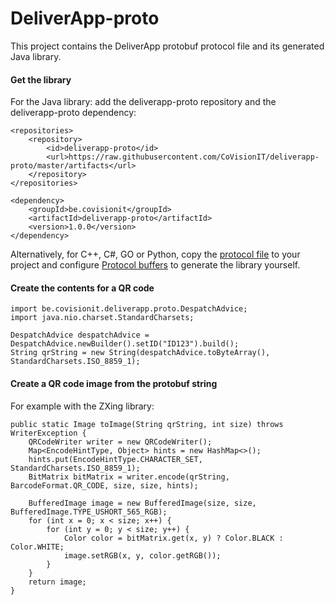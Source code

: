 # DeliverApp-proto

This project contains the DeliverApp protobuf protocol file and its generated Java library. 

#### Get the library
For the Java library: add the deliverapp-proto repository and the deliverapp-proto dependency:

    <repositories>
        <repository>
            <id>deliverapp-proto</id>
            <url>https://raw.githubusercontent.com/CoVisionIT/deliverapp-proto/master/artifacts</url>
        </repository>
    </repositories>

    <dependency>
        <groupId>be.covisionit</groupId>
        <artifactId>deliverapp-proto</artifactId>
        <version>1.0.0</version>
    </dependency>

Alternatively, for C++, C#, GO or Python, copy the [protocol file](src/main/proto/be/covisionit/deliverapp/despatchadvice.proto) 
to your project and configure [Protocol buffers](https://developers.google.com/protocol-buffers/) to generate the library yourself.

#### Create the contents for a QR code

    import be.covisionit.deliverapp.proto.DespatchAdvice;
    import java.nio.charset.StandardCharsets;

    DespatchAdvice despatchAdvice = DespatchAdvice.newBuilder().setID("ID123").build();
    String qrString = new String(despatchAdvice.toByteArray(), StandardCharsets.ISO_8859_1);
    
    
#### Create a QR code image from the protobuf string

For example with the ZXing library:

    public static Image toImage(String qrString, int size) throws WriterException {
        QRCodeWriter writer = new QRCodeWriter();
        Map<EncodeHintType, Object> hints = new HashMap<>();
        hints.put(EncodeHintType.CHARACTER_SET, StandardCharsets.ISO_8859_1);
        BitMatrix bitMatrix = writer.encode(qrString, BarcodeFormat.QR_CODE, size, size, hints);

        BufferedImage image = new BufferedImage(size, size, BufferedImage.TYPE_USHORT_565_RGB);
        for (int x = 0; x < size; x++) {
            for (int y = 0; y < size; y++) {
                Color color = bitMatrix.get(x, y) ? Color.BLACK : Color.WHITE;
                image.setRGB(x, y, color.getRGB());
            }
        }
        return image;
    }
